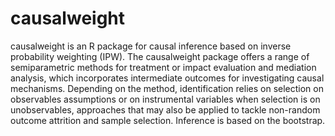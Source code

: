 # causalweight
causalweight is an R package for causal inference based on inverse probability
weighting (IPW). The causalweight package offers a range of semiparametric methods
for treatment or impact evaluation and mediation analysis, which incorporates intermediate
outcomes for investigating causal mechanisms. Depending on the method, identification 
relies on selection on observables assumptions or on instrumental variables when
selection is on unobservables, approaches that may also be applied to tackle non-random
outcome attrition and sample selection. Inference is based on the bootstrap.
